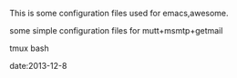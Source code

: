 This is some configuration files used for emacs,awesome.

some simple configuration files for mutt+msmtp+getmail 


tmux
bash

date:2013-12-8
